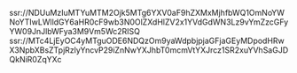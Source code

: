 ssr://NDUuMzIuMTYuMTM2Ojk5MTg6YXV0aF9hZXMxMjhfbWQ1OmNoYWNoYTIwLWlldGY6aHR0cF9wb3N0OlZXdHlZV2x1YVdGdWN3Lz9vYmZzcGFyYW09JnJlbWFya3M9Vm5Wc2RISQ
ssr://MTc4LjEyOC4yMTguODE6NDQzOm9yaWdpbjpjaGFjaGEyMDpodHRwX3NpbXBsZTpjRzlyYncvP29iZnNwYXJhbT0mcmVtYXJrcz1SR2xuYVhSaGJDQkNiR0ZqYXc
